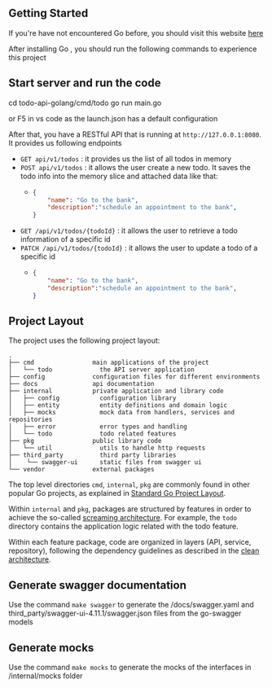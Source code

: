 ## Getting Started

If you're have not encountered Go before, you should visit this website <a target="_blank" href="https://golang.org/doc/install">here</a>

After installing Go , you should run the following commands to experience this project


## Start server and run the code
cd todo-api-golang/cmd/todo
go run main.go

or F5 in vs code as the launch.json has a default configuration

After that, you have a RESTful API that is running at `http://127.0.0.1:8080`. It provides us following endpoints
  - `GET api/v1/todos` : it provides us the list of all todos in memory
  - `POST api/v1/todos` : it allows the user create a new todo. It saves the todo info into the memory slice and attached data like that:
    - ```JSON
      {
          "name": "Go to the bank",
          "description":"schedule an appointment to the bank",
      }
      ```
  - `GET /api/v1/todos/{todoId}` : it allows the user to retrieve a todo information of a specific id
  - `PATCH /api/v1/todos/{todoId}` : it allows the user to update a todo of a specific id
    - ```JSON
      {
          "name": "Go to the bank",
          "description":"schedule an appointment to the bank",
      }
      ```

## Project Layout

The project uses the following project layout:
 
```
.
├── cmd                main applications of the project
│   └── todo             the API server application
├── config             configuration files for different environments
├── docs               api documentation
├── internal           private application and library code
│   ├── config           configuration library
│   ├── entity           entity definitions and domain logic
│   ├── mocks            mock data from handlers, services and repositories
│   ├── error            error types and handling
│   └── todo             todo related features
├── pkg                public library code
│   └── util             utils to handle http requests
├── third_party          third party libraries
│    └── swagger-ui      static files from swagger ui
└── vendor             external packages
```
The top level directories `cmd`, `internal`, `pkg` are commonly found in other popular Go projects, as explained in
[Standard Go Project Layout](https://github.com/golang-standards/project-layout).

Within `internal` and `pkg`, packages are structured by features in order to achieve the so-called
[screaming architecture](https://blog.cleancoder.com/uncle-bob/2011/09/30/Screaming-Architecture.html). For example, 
the `todo` directory contains the application logic related with the todo feature. 

Within each feature package, code are organized in layers (API, service, repository), following the dependency guidelines
as described in the [clean architecture](https://blog.cleancoder.com/uncle-bob/2012/08/13/the-clean-architecture.html).

## Generate swagger documentation

Use the command `make swagger` to generate the /docs/swagger.yaml and third_party/swagger-ui-4.11.1/swagger.json files from the go-swagger models

## Generate mocks
Use the command `make mocks` to generate the mocks of the interfaces in /internal/mocks folder
